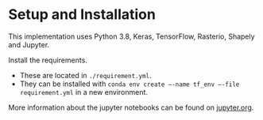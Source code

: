 # Setup and Installation

This implementation uses Python 3.8, Keras, TensorFlow, Rasterio, Shapely and Jupyter.

Install the requirements. 
- These are located in `./requirement.yml`. 
- They can be installed with `conda env create –-name tf_env –-file requirement.yml` in a new environment.

More information about the jupyter notebooks can be found on [jupyter.org](https://jupyter.org/documentation).
